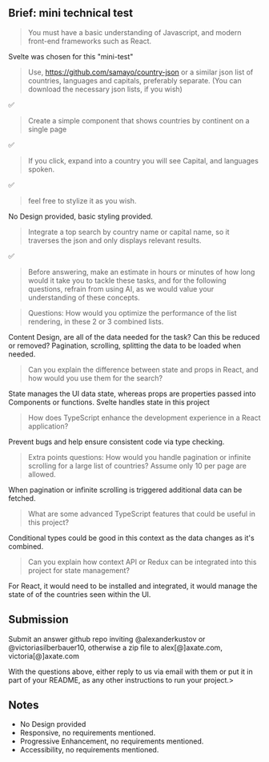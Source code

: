 ## Brief: mini technical test

> You must have a basic understanding of Javascript, and modern front-end frameworks such as React.

Svelte was chosen for this "mini-test"

> Use, https://github.com/samayo/country-json or a similar json list of countries, languages and capitals, preferably separate. (You can download the necessary json lists, if you wish)

✅

> Create a simple component that shows countries by continent on a single page

✅

> If you click, expand into a country you will see Capital, and languages spoken.

✅

> feel free to stylize it as you wish.

No Design provided, basic styling provided.

> Integrate a top search by country name or capital name, so it traverses the json and only displays relevant results.

✅

> Before answering, make an estimate in hours or minutes of how long would it take you to tackle these tasks, and for the following questions, refrain from using AI, as we would value your understanding of these concepts.

> Questions:
> How would you optimize the performance of the list rendering, in these 2 or 3 combined lists.

Content Design, are all of the data needed for the task? Can this be reduced or removed?
Pagination, scrolling, splitting the data to be loaded when needed.

> Can you explain the difference between state and props in React, and how would you use them for the search?

State manages the UI data state, whereas props are properties passed into Components or functions.
Svelte handles state in this project

> How does TypeScript enhance the development experience in a React application?

Prevent bugs and help ensure consistent code via type checking.

> Extra points questions:
> How would you handle pagination or infinite scrolling for a large list of countries? Assume only 10 per page are allowed.

When pagination or infinite scrolling is triggered additional data can be fetched.

> What are some advanced TypeScript features that could be useful in this project?

Conditional types could be good in this context as the data changes as it's combined.

> Can you explain how context API or Redux can be integrated into this project for state management?

For React, it would need to be installed and integrated, it would manage the state of of the countries seen within the UI.

## Submission

Submit an answer github repo inviting @alexanderkustov or @victoriasilberbauer10, otherwise a zip file to alex[@]axate.com, victoria[@]axate.com

With the questions above, either reply to us via email with them or put it in part of your README, as any other instructions to run your project.>

## Notes

- No Design provided
- Responsive, no requirements mentioned.
- Progressive Enhancement, no requirements mentioned.
- Accessibility, no requirements mentioned.
